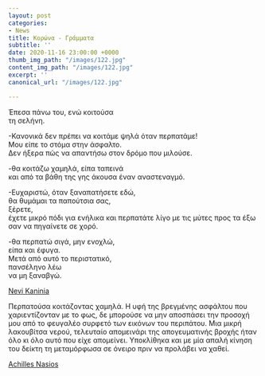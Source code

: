 ```yaml
---
layout: post
categories:
- News
title: Κορώνα - Γράμματα
subtitle: ''
date: 2020-11-16 23:00:00 +0000
thumb_img_path: "/images/122.jpg"
content_img_path: "/images/122.jpg"
excerpt: ''
canonical_url: "/images/122.jpg"

---
```

Έπεσα πάνω του, ενώ κοιτούσα  
τη σελήνη.

\-Κανονικά δεν πρέπει να κοιτάμε ψηλά όταν περπατάμε!  
Μου είπε το στόμα στην άσφαλτο.  
Δεν ήξερα πώς να απαντήσω στον δρόμο που μιλούσε.

\-θα κοιτάζω χαμηλά, είπα ταπεινά  
και από τα βάθη της γης άκουσα έναν αναστεναγμό.

\-Ευχαριστώ, όταν ξαναπατήσετε εδώ,  
θα θυμάμαι τα παπούτσια σας,  
ξέρετε,  
έχετε μικρό πόδι για ενήλικα και περπατάτε λίγο με τις μύτες προς τα έξω  
σαν να πηγαίνετε σε χορό.

\-θα περπατώ σιγά, μην ενοχλώ,  
είπα και έφυγα.  
Μετά από αυτό το περιστατικό,  
πανσέληνο λέω  
να μη ξαναβγώ.

<a href="https://www.facebook.com/nevi.kaninia" target="blank">Nevi Kaninia</a> 



Περπατούσα κοιτάζοντας χαμηλά. Η υφή της βρεγμένης ασφάλτου που χαριεντίζονταν με το φως, δε μπορούσε να μην αποσπάσει την προσοχή μου από το φευγαλέο συρφετό των εικόνων του περιπάτου. Μια μικρή λακουβίτσα νερού, τελευταίο απομεινάρι της απογευματινής βροχής ήταν όλο κι όλο αυτό που είχε απομείνει. Υποκλίθηκα και με μία απαλή κίνηση του δείκτη τη μεταμόρφωσα σε όνειρο πριν να προλάβει να χαθεί.

<a href="https://anikon.org/" target="blank">Achilles Nasios</a>